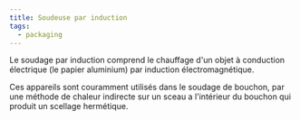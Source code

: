 ```yaml
---
title: Soudeuse par induction
tags:
  - packaging
---
```

L﻿e soudage par induction comprend le chauffage d'un objet à conduction électrique (le papier aluminium) par induction électromagnétique.

C﻿es appareils sont couramment utilisés dans le soudage de bouchon, par une méthode de chaleur indirecte sur un sceau a l'intérieur du bouchon qui produit un scellage hermétique.